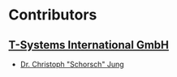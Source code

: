 
[Copyright (c) 2021-2022 T-Systems International GmbH (Catena-X Consortium)]: # () 

[See the AUTHORS file(s) distributed with this work for additional information regarding authorship.]: # ()

[See the LICENSE file(s) distributed with this work for additional information regarding license terms.]: # ()

# Contributors

## [T-Systems International GmbH](http://www.t-systems.com)

- [Dr. Christoph "Schorsch" Jung](https://github.com/drcgjung)

